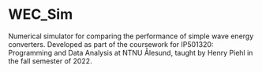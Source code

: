 # WEC_Sim
Numerical simulator for comparing the performance of simple wave energy converters. 
Developed as part of the coursework for IP501320: Programming and Data Analysis at NTNU Ålesund, taught by Henry Piehl in the fall semester of 2022.
